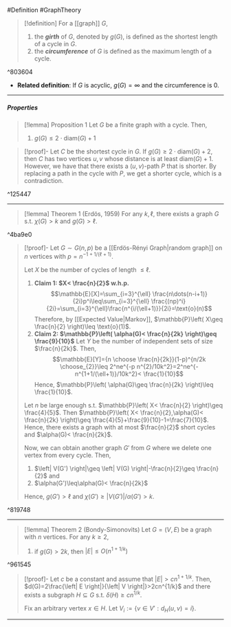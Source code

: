 #Definition #GraphTheory 

> [!definition]
> For a [[graph]] $G$,
> 1.  the ***girth*** of $G$, denoted by $g(G)$, is defined as the shortest length of a cycle in $G$.
> 2. the ***circumference*** of $G$ is defined as the maximum length of a cycle. 

^803604

- **Related definition**: If $G$ is acyclic, $g(G)=\infty$ and the circumference is 0. 

---
##### Properties
> [!lemma] Proposition 1
> Let $G$ be a finite graph with a cycle. Then, 
> 1. $g(G)\leq 2\cdot \text{diam}(G)+1$

> [!proof]-
> Let $C$ be the shortest cycle in $G$. If $g(G)\geq 2\cdot \text{diam}(G)+2$, then $C$ has two vertices $u,v$ whose distance is at least $\text{diam}(G)+1$. However, we have that there exists a $(u,v)$-path $P$ that is shorter. By replacing a path in the cycle with $P$, we get a shorter cycle, which is a contradiction.

^125447

---
> [!lemma] Theorem 1 (Erdös, 1959)
> For any $k,\ell$, there exists a graph $G$ s.t. $\chi(G)>k$ and $g(G)>\ell$.

^4ba9e0

> [!proof]-
> Let $G \sim G(n,p)$ be a [[Erdös-Rényi Graph|random graph]] on $n$ vertices with $p=n^{-1+1/(\ell+1)}$.
> 
> Let $X$ be the number of cycles of length $\leq \ell$.
> 1. **Claim 1: $X< \frac{n}{2}$ w.h.p.**
>     $$\mathbb{E}[X]=\sum_{i=3}^{\ell} \frac{n\dots(n-i+1)}{2i}p^i\leq\sum_{i=3}^{\ell} \frac{(np)^i}{2i}=\sum_{i=3}^{\ell}\frac{n^{i/(\ell+1)}}{2i}=\text{o}(n)$$Therefore, by [[Expected Value|Markov]], $\mathbb{P}\left( X\geq \frac{n}{2} \right)\leq \text{o}(1)$. 
>  2. **Claim 2: $\mathbb{P}\left( \alpha(G)< \frac{n}{2k} \right)\geq \frac{9}{10}$**
> 	Let $Y$ be the number of independent sets of size $\frac{n}{2k}$. Then, $$\mathbb{E}[Y]={n \choose \frac{n}{2k}}(1-p)^{n/2k \choose_{2}}\leq 2^ne^{-p n^{2}/10k^2}=2^ne^{-n^{1+1/(\ell+1)}/10k^2}< \frac{1}{10}$$ Hence, $\mathbb{P}\left( \alpha(G)\geq \frac{n}{2k} \right)\leq \frac{1}{10}$. 
> 	
> Let $n$ be large enough s.t. $\mathbb{P}\left( X< \frac{n}{2} \right)\geq \frac{4}{5}$. Then $\mathbb{P}\left( X< \frac{n}{2},\alpha(G)< \frac{n}{2k} \right)\geq \frac{4}{5}+\frac{9}{10}-1=\frac{7}{10}$. Hence, there exists a graph with at most $\frac{n}{2}$ short cycles and $\alpha(G)< \frac{n}{2k}$. 
> 
> Now, we can obtain another graph $G'$ from $G$ where we delete one vertex from every cycle. Then, 
> 1. $\left| V(G') \right|\geq \left| V(G) \right|-\frac{n}{2}\geq \frac{n}{2}$ and
> 2. $\alpha(G')\leq\alpha(G)< \frac{n}{2k}$
>    
>  Hence, $g(G')> \ell$ and $\chi(G')\geq \left| V(G') \right|/\alpha(G')>k$.
>

^819748

---
> [!lemma] Theorem 2 (Bondy-Simonovits)
> Let $G=(V,E)$ be a graph with $n$ vertices. For any $k\geq 2$,
> 1. if $g(G)> 2k$, then $\left| E \right|\leq O(n^{1+1/k})$

^961545

> [!proof]-
> Let $c$ be a constant and assume that $\left| E \right|>cn^{1+1/k}$. Then, $d(G)=2\frac{\left| E \right|}{\left| V \right|}>2cn^{1/k}$ and there exists a subgraph $H\subseteq G$ s.t. $\delta(H)\geq cn^{1/k}$. 
> 
> Fix an arbitrary vertex $x\in H$. Let $V_{i}:=\{ v\in V':d_{H}(u,v)=i \}$. 

---
